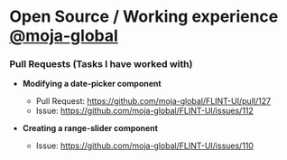 # Open Source / Working experience [@moja-global](https://www.github.com/moja-global)

### Pull Requests (Tasks I have worked with)

- **Modifying a date-picker component**
    - Pull Request: https://github.com/moja-global/FLINT-UI/pull/127
    - Issue: https://github.com/moja-global/FLINT-UI/issues/112

- **Creating a range-slider component**
    - Issue: https://github.com/moja-global/FLINT-UI/issues/110